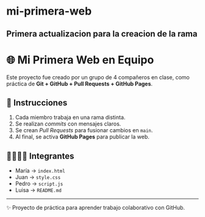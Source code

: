 # mi-primera-web
## Primera actualizacion para la creacion de la rama

# 🌐 Mi Primera Web en Equipo

Este proyecto fue creado por un grupo de 4 compañeros en clase, como práctica de **Git + GitHub + Pull Requests + GitHub Pages**.

## 🚀 Instrucciones
1. Cada miembro trabaja en una rama distinta.
2. Se realizan *commits* con mensajes claros.
3. Se crean *Pull Requests* para fusionar cambios en `main`.
4. Al final, se activa **GitHub Pages** para publicar la web.

## 👨‍👩‍👧‍👦 Integrantes
- María → `index.html`
- Juan → `style.css`
- Pedro → `script.js`
- Luisa → `README.md`

---
✨ Proyecto de práctica para aprender trabajo colaborativo con GitHub.
